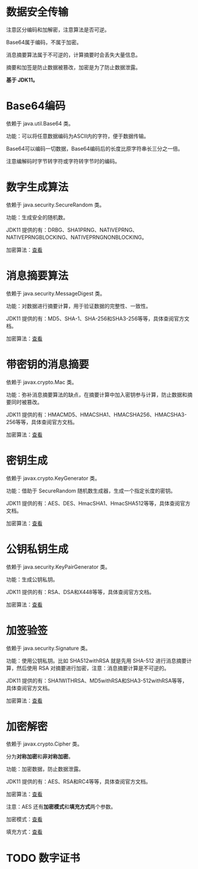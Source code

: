 # 数据安全传输
注意区分编码和加解密，注意算法是否可逆。

Base64属于编码，不属于加密。

消息摘要算法属于不可逆的，计算摘要时会丢失大量信息。

摘要和加签是防止数据被篡改，加密是为了防止数据泄露。

**基于 JDK11。**

# Base64编码
依赖于 java.util.Base64 类。

功能：可以将任意数据编码为ASCII内的字符，便于数据传输。

Base64可以编码一切数据，Base64编码后的长度比原字符串长三分之一倍。

注意编解码时字节转字符或字符转字节时的编码。

# 数字生成算法
依赖于 java.security.SecureRandom 类。

功能：生成安全的随机数。

JDK11 提供的有：DRBG、SHA1PRNG、NATIVEPRNG、NATIVEPRNGBLOCKING、NATIVEPRNGNONBLOCKING。

加密算法：[查看](https://docs.oracle.com/en/java/javase/11/docs/specs/security/standard-names.html#securerandom-number-generation-algorithms)

# 消息摘要算法
依赖于 java.security.MessageDigest 类。

功能：对数据进行摘要计算，用于验证数据的完整性、一致性。

JDK11 提供的有：MD5、SHA-1、SHA-256和SHA3-256等等，具体查阅官方文档。

加密算法：[查看](https://docs.oracle.com/en/java/javase/11/docs/specs/security/standard-names.html#messagedigest-algorithms)

# 带密钥的消息摘要
依赖于 javax.crypto.Mac 类。

功能：弥补消息摘要算法的缺点，在摘要计算中加入密钥参与计算，防止数据和摘要同时被篡改。

JDK11 提供的有：HMACMD5、HMACSHA1、HMACSHA256、HMACSHA3-256等等，具体查阅官方文档。

加密算法：[查看](https://docs.oracle.com/en/java/javase/11/docs/specs/security/standard-names.html#mac-algorithms)

# 密钥生成
依赖于 javax.crypto.KeyGenerator 类。

功能：借助于 SecureRandom 随机数生成器，生成一个指定长度的密钥。

JDK11 提供的有：AES、DES、HmacSHA1、HmacSHA512等等，具体查阅官方文档。

加密算法：[查看](https://docs.oracle.com/en/java/javase/11/docs/specs/security/standard-names.html#keygenerator-algorithms)

# 公钥私钥生成
依赖于 java.security.KeyPairGenerator 类。

功能：生成公钥私钥。

JDK11 提供的有：RSA、DSA和X448等等，具体查阅官方文档。

加密算法：[查看](https://docs.oracle.com/en/java/javase/11/docs/specs/security/standard-names.html#keypairgenerator-algorithms)

# 加签验签
依赖于 java.security.Signature 类。

功能：使用公钥私钥。比如 SHA512withRSA 就是先用 SHA-512 进行消息摘要计算，然后使用 RSA 对摘要进行加密，注意：消息摘要计算是不可逆的。

JDK11 提供的有：SHA1WITHRSA、MD5withRSA和SHA3-512withRSA等等，具体查阅官方文档。

加密算法：[查看](https://docs.oracle.com/en/java/javase/11/docs/specs/security/standard-names.html#signature-algorithms)

# 加密解密
依赖于 javax.crypto.Cipher 类。

分为**对称加密**和**非对称加密**。

功能：加密数据，防止数据泄露。

JDK11 提供的有：AES、RSA和RC4等等，具体查阅官方文档。

加密算法：[查看](https://docs.oracle.com/en/java/javase/11/docs/specs/security/standard-names.html#cipher-algorithm-names)

注意：AES 还有**加密模式**和**填充方式**两个参数。

加密模式：[查看](https://docs.oracle.com/en/java/javase/11/docs/specs/security/standard-names.html#cipher-algorithm-modes)

填充方式：[查看](https://docs.oracle.com/en/java/javase/11/docs/specs/security/standard-names.html#cipher-algorithm-paddings)

# TODO 数字证书